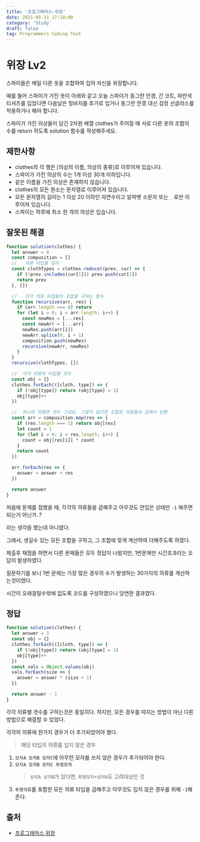 ```yaml
---
title: '프로그래머스-위장'
date: 2021-05-31 17:10:00
category: 'Study'
draft: false
tag: Programmers Coding Test
---
```


# 위장 Lv2

스파이들은 매일 다른 옷을 조합하여 입어 자신을 위장합니다.

예를 들어 스파이가 가진 옷이 아래와 같고 오늘 스파이가 동그란 안경, 긴 코트, 파란색 티셔츠를 입었다면 다음날은 청바지를 추가로 입거나 동그란 안경 대신 검정 선글라스를 착용하거나 해야 합니다.

스파이가 가진 의상들이 담긴 2차원 배열 clothes가 주어질 때 서로 다른 옷의 조합의 수를 return 하도록 solution 함수를 작성해주세요.

## 제한사항

- clothes의 각 행은 [의상의 이름, 의상의 종류]로 이루어져 있습니다.
- 스파이가 가진 의상의 수는 1개 이상 30개 이하입니다.
- 같은 이름을 가진 의상은 존재하지 않습니다.
- clothes의 모든 원소는 문자열로 이루어져 있습니다.
- 모든 문자열의 길이는 1 이상 20 이하인 자연수이고 알파벳 소문자 또는 `_` 로만 이루어져 있습니다.
- 스파이는 하루에 최소 한 개의 의상은 입습니다.

## 잘못된 해결

```js
function solution(clothes) {
  let answer = 0
  const compusition = []
  //   의류 타입들 정리
  const clothTypes = clothes.reduce((prev, cur) => {
    if (!prev.includes(cur[1])) prev.push(cur[1])
    return prev
  }, [])

  //   각각 의류 타입들의 조합을 구하는 함수
  function recursive(arr, res) {
    if (arr.length === 0) return
    for (let i = 0; i < arr.length; i++) {
      const newRes = [...res]
      const newArr = [...arr]
      newRes.push(arr[i])
      newArr.splice(0, i + 1)
      compusition.push(newRes)
      recursive(newArr, newRes)
    }
  }
  recursive(clothTypes, [])

  //  각각 의류의 타입별 갯수
  const obj = {}
  clothes.forEach(([cloth, type]) => {
    if (!obj[type]) return (obj[type] = 1)
    obj[type]++
  })

  //  하나의 의류면 갯수 그대로, 그렇지 않다면 조합된 의류들과 곱해서 반환
  const arr = compusition.map(res => {
    if (res.length === 1) return obj[res]
    let count = 1
    for (let i = 0; i < res.length; i++) {
      count = obj[res[i]] * count
    }
    return count
  })

  arr.forEach(res => {
    answer = answer + res
  })

  return answer
}
```

처음에 문제를 접했을 때, 각각의 의류들을 곱해주고 아무것도 안입은 상태만 `-1` 해주면 되는거 아닌가..?

라는 생각을 했는데 아니였다.

그래서, 생길수 있는 모든 조합을 구하고, 그 조합에 맞게 계산하여 더해주도록 하였다.

제출후 채점을 하면서 다른 문제들은 모두 정답이 나왔지만, 1번문제만 시간초과라는 오답이 발생하였다.

질문하기를 보니 1번 문제는 가장 많은 경우의 수가 발생하는 30가지의 의류를 계산하는것이였다.

시간이 오래걸릴수밖에 없도록 코드를 구성하였으니 당연한 결과였다.

## 정답

```js
function solution(clothes) {
  let answer = 1
  const obj = {}
  clothes.forEach(([cloth, type]) => {
    if (!obj[type]) return (obj[type] = 1)
    obj[type]++
  })
  const vals = Object.values(obj)
  vals.forEach(size => {
    answer = answer * (size + 1)
  })

  return answer - 1
}
```

각각 의류별 갯수를 구하는것은 동일히다. 하지만, 모든 경우를 따지는 방법이 아닌 다른 방법으로 해결할 수 있었다.

각각의 의류에 한가지 경우가 더 추가되었어야 했다.

> 해당 타입의 의류를 입지 않은 경우

1. `모자A 모자B 모자C`에 아무런 모자를 쓰지 않은 경우가 추가되어야 한다.
2. `모자A 모자B 모자C 투명모자`
   > `상의A 상의B`가 있다면, `투명모자+상의A`도 고려대상인 것
3. `투명의류`를 포함한 모든 의류 타입을 곱해주고 아무것도 입지 않은 경우를 위해 `-1`해준다.

## 출처

- [프로그래머스 위장](https://programmers.co.kr/learn/courses/30/lessons/42578?language=javascript)
